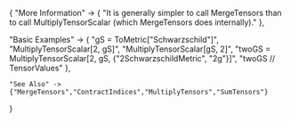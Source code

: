 {
  "More Information" -> {
      "It is generally simpler to call MergeTensors than to call MultiplyTensorScalar (which MergeTensors does internally)."
  },

  "Basic Examples" -> {
    "gS = ToMetric[\"Schwarzschild\"]",
    "MultiplyTensorScalar[2, gS]",
    "MultiplyTensorScalar[gS, 2]",
    "twoGS = MultiplyTensorScalar[2, gS, {\"2SchwarzschildMetric\", \"2g\"}]",
    "twoGS // TensorValues"
    },

    "See Also" ->
    {"MergeTensors","ContractIndices","MultiplyTensors","SumTensors"}

}
